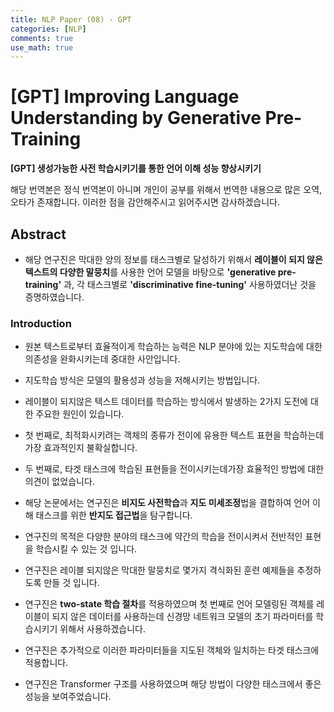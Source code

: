 ```yaml
---
title: NLP Paper (08) - GPT
categories: [NLP]
comments: true
use_math: true
---
```




# [GPT] Improving Language Understanding by Generative Pre-Training



**[GPT] 생성가능한 사전 학습시키기를 통한 언어 이해 성능 향상시키기**



해당 번역본은 정식 번역본이 아니며 개인이 공부를 위해서 번역한 내용으로 많은 오역, 오타가 존재합니다. 이러한 점을 감안해주시고 읽어주시면 감사하겠습니다.



## Abstract

- 해당 연구진은 막대한 양의 정보를 태스크별로 달성하기 위해서 **레이블이 되지 않은 텍스트의 다양한 말뭉치**를 사용한 언어 모델을 바탕으로 **'generative pre-training'** 과, 각 태스크별로 **'discriminative fine-tuning'** 사용하였더난 것을 증명하였습니다.



### Introduction

- 원본 텍스트로부터 효율적이게 학습하는 능력은 NLP 분야에 있는 지도학습에 대한 의존성을 완화시키는데 중대한 사안입니다.
- 지도학습 방식은 모델의 활용성과 성능을 저해시키는 방법입니다.
- 레이블이 되지않은 텍스트 데이터를 학습하는 방식에서 발생하는 2가지 도전에 대한 주요한 원인이 있습니다.
- 첫 번째로, 최적화시키려는 객체의 종류가 전이에 유용한 텍스트 표현을 학습하는데 가장 효과적인지 불확실합니다.
- 두 번째로, 타겟 태스크에 학습된 표현들을 전이시키는데가장 효율적인 방법에 대한 의견이 없었습니다.

- 해당 논문에서는 연구진은 **비지도 사전학습**과 **지도 미세조정**법을 결합하여 언어 이해 태스크를 위한 **반지도 접근법**을 탐구합니다.

- 연구진의 목적은 다양한 분야의 태스크에 약간의 학습을 전이시켜서 전반적인 표현을 학습시킬 수 있는 것 입니다.

- 연구진은 레이블 되지않은 막대한 말뭉치로 몇가지 격식화된 훈련 예제들을 추정하도록 만들 것 입니다.
- 연구진은 **two-state 학습 절차**를 적용하였으며 첫 번째로 언어 모델링된 객체를 레이블이 되지 않은 데이터를 사용하는데 신경망 네트워크 모델의 초기 파라미터를 학습시키기 위해서 사용하겠습니다.
- 연구진은 추가적으로 이러한 파라미터들을 지도된 객체와 일치하는 타겟 태스크에 적용합니다.
- 연구진은 Transformer 구조를 사용하였으며 해당 방법이 다양한 태스크에서 좋은 성능을 보여주었습니다.
